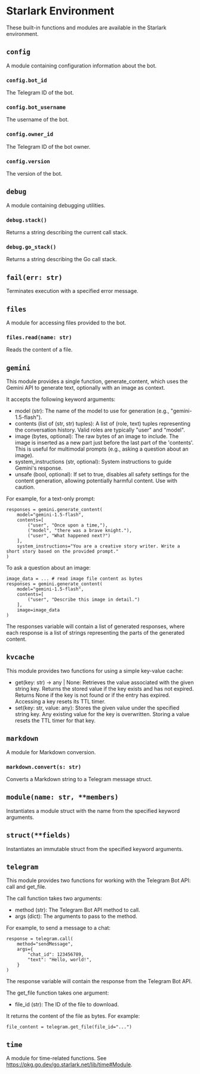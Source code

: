 # Starlark Environment

These built-in functions and modules are available in the Starlark environment.

## `config`

A module containing configuration information about the bot.

### `config.bot_id`

The Telegram ID of the bot.

### `config.bot_username`

The username of the bot.

### `config.owner_id`

The Telegram ID of the bot owner.

### `config.version`

The version of the bot.

## `debug`

A module containing debugging utilities.

### `debug.stack()`

Returns a string describing the current call stack.

### `debug.go_stack()`

Returns a string describing the Go call stack.

## `fail(err: str)`

Terminates execution with a specified error message.

## `files`

A module for accessing files provided to the bot.

### `files.read(name: str)`

Reads the content of a file.

## `gemini`

This module provides a single function, generate_content, which uses the
Gemini API to generate text, optionally with an image as context.

It accepts the following keyword arguments:

  - model (str): The name of the model to use for generation (e.g., "gemini-1.5-flash").
  - contents (list of (str, str) tuples): A list of (role, text) tuples representing
    the conversation history. Valid roles are typically "user" and "model".
  - image (bytes, optional): The raw bytes of an image to include. The image is
    inserted as a new part just before the last part of the 'contents'.
    This is useful for multimodal prompts (e.g., asking a question about an image).
  - system_instructions (str, optional): System instructions to guide Gemini's response.
  - unsafe (bool, optional): If set to true, disables all safety settings for the
    content generation, allowing potentially harmful content. Use with caution.

For example, for a text-only prompt:

	responses = gemini.generate_content(
	    model="gemini-1.5-flash",
	    contents=[
	        ("user", "Once upon a time,"),
	        ("model", "there was a brave knight."),
	        ("user", "What happened next?")
	    ],
	    system_instructions="You are a creative story writer. Write a short story based on the provided prompt."
	)

To ask a question about an image:

	image_data = ... # read image file content as bytes
	responses = gemini.generate_content(
	    model="gemini-1.5-flash",
	    contents=[
	        ("user", "Describe this image in detail.")
	    ],
	    image=image_data
	)

The responses variable will contain a list of generated responses, where each response
is a list of strings representing the parts of the generated content.

## `kvcache`

This module provides two functions for using a simple key-value cache:

  - get(key: str) -> any | None: Retrieves the value associated with the
    given string key. Returns the stored value if the key exists and has
    not expired. Returns None if the key is not found or if the entry
    has expired. Accessing a key resets its TTL timer.
  - set(key: str, value: any): Stores the given value under the specified
    string key. Any existing value for the key is overwritten. Storing a
    value resets the TTL timer for that key.

## `markdown`

A module for Markdown conversion.

### `markdown.convert(s: str)`

Converts a Markdown string to a Telegram message struct.

## `module(name: str, **members)`

Instantiates a module struct with the name from the specified keyword arguments.

## `struct(**fields)`

Instantiates an immutable struct from the specified keyword arguments.

## `telegram`

This module provides two functions for working with the Telegram Bot API: call and get_file.

The call function takes two arguments:

  - method (str): The Telegram Bot API method to call.
  - args (dict): The arguments to pass to the method.

For example, to send a message to a chat:

	response = telegram.call(
	    method="sendMessage",
	    args={
	        "chat_id": 123456789,
	        "text": "Hello, world!",
	    }
	)

The response variable will contain the response from the Telegram Bot API.

The get_file function takes one argument:

  - file_id (str): The ID of the file to download.

It returns the content of the file as bytes. For example:

	file_content = telegram.get_file(file_id="...")

## `time`

A module for time-related functions. See https://pkg.go.dev/go.starlark.net/lib/time#Module.
